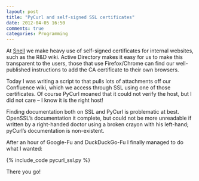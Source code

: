```yaml
---
layout: post
title: "PyCurl and self-signed SSL certificates"
date: 2012-04-05 16:50
comments: true
categories: Programming
---
```


At <a href="https://www.snellgroup.com" target="_blank">Snell</a> we make heavy use of self-signed certificates for internal websites, such as the R&D wiki. Active Directory makes it easy for us to make this transparent to the users, those that use Firefox/Chrome can find our well-published instructions to add the CA certificate to their own browsers.
<!-- more -->

Today I was writing a script to that pulls lots of attachments off our Confluence wiki, which we access through SSL using one of those certificates. Of course PyCurl  moaned that it could not verify the host, but I did not care – I know it is the right host!

Finding documentation both on SSL and PyCurl is problematic at best. OpenSSL’s documentation it complete, but could not be more unreadable if written by a right-handed doctor using a broken crayon with his left-hand; pyCurl’s documentation is non-existent.

After an hour of Google-Fu and DuckDuckGo-Fu I finally managed to do what I wanted:

{% include_code pycurl_ssl.py %}

There you go!
